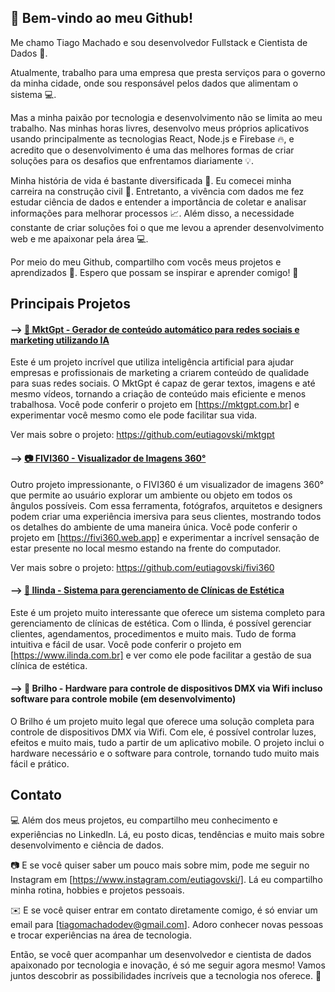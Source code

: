 ## 👋 Bem-vindo ao meu Github!

Me chamo Tiago Machado e sou desenvolvedor Fullstack e Cientista de Dados 🚀.

Atualmente, trabalho para uma empresa que presta serviços para o governo da minha cidade, onde sou responsável pelos dados que alimentam o sistema 💻.

Mas a minha paixão por tecnologia e desenvolvimento não se limita ao meu trabalho.
Nas minhas horas livres, desenvolvo meus próprios aplicativos usando principalmente as tecnologias React, Node.js e Firebase 🔥, e acredito que o desenvolvimento é uma das melhores formas de criar soluções para os desafios que enfrentamos diariamente 💡.

Minha história de vida é bastante diversificada 🌈.
Eu comecei minha carreira na construção civil 🔨. Entretanto, a vivência com dados me fez estudar ciência de dados e entender a importância de coletar e analisar informações para melhorar processos 📈.
Além disso, a necessidade constante de criar soluções foi o que me levou a aprender desenvolvimento web e me apaixonar pela área 💻.

Por meio do meu Github, compartilho com vocês meus projetos e aprendizados 🤝.
Espero que possam se inspirar e aprender comigo! 🌟

## Principais Projetos

#### --> <a href='https://mktgpt.com.br' target='_blank'>🚀 MktGpt - Gerador de conteúdo automático para redes sociais e marketing utilizando IA</a>

Este é um projeto incrível que utiliza inteligência artificial para ajudar empresas e profissionais de marketing a criarem conteúdo de qualidade para suas redes sociais. O MktGpt é capaz de gerar textos, imagens e até mesmo vídeos, tornando a criação de conteúdo mais eficiente e menos trabalhosa. Você pode conferir o projeto em [https://mktgpt.com.br] e experimentar você mesmo como ele pode facilitar sua vida.

Ver mais sobre o projeto: https://github.com/eutiagovski/mktgpt

#### --> <a href='https://fivi360.web.app' target='_blank'>📷 FIVI360 - Visualizador de Imagens 360°</a>

Outro projeto impressionante, o FIVI360 é um visualizador de imagens 360° que permite ao usuário explorar um ambiente ou objeto em todos os ângulos possíveis. Com essa ferramenta, fotógrafos, arquitetos e designers podem criar uma experiência imersiva para seus clientes, mostrando todos os detalhes do ambiente de uma maneira única. Você pode conferir o projeto em [https://fivi360.web.app] e experimentar a incrível sensação de estar presente no local mesmo estando na frente do computador.

Ver mais sobre o projeto: https://github.com/eutiagovski/fivi360

#### --> <a href='https://www.ilinda.com.br' target='_blank'>💆 Ilinda - Sistema para gerenciamento de Clínicas de Estética</a>

Este é um projeto muito interessante que oferece um sistema completo para gerenciamento de clínicas de estética. Com o Ilinda, é possível gerenciar clientes, agendamentos, procedimentos e muito mais. Tudo de forma intuitiva e fácil de usar. Você pode conferir o projeto em [https://www.ilinda.com.br] e ver como ele pode facilitar a gestão de sua clínica de estética.

#### --> 🌟 Brilho - Hardware para controle de dispositivos DMX via Wifi incluso software para controle mobile (em desenvolvimento)

O Brilho é um projeto muito legal que oferece uma solução completa para controle de dispositivos DMX via Wifi. Com ele, é possível controlar luzes, efeitos e muito mais, tudo a partir de um aplicativo mobile. O projeto inclui o hardware necessário e o software para controle, tornando tudo muito mais fácil e prático.

## Contato

💻 Além dos meus projetos, eu compartilho meu conhecimento e experiências no LinkedIn. Lá, eu posto dicas, tendências e muito mais sobre desenvolvimento e ciência de dados.

📷 E se você quiser saber um pouco mais sobre mim, pode me seguir no Instagram em [https://www.instagram.com/eutiagovski/]. Lá eu compartilho minha rotina, hobbies e projetos pessoais.

✉️ E se você quiser entrar em contato diretamente comigo, é só enviar um email para [tiagomachadodev@gmail.com]. Adoro conhecer novas pessoas e trocar experiências na área de tecnologia.

Então, se você quer acompanhar um desenvolvedor e cientista de dados apaixonado por tecnologia e inovação, é só me seguir agora mesmo! Vamos juntos descobrir as possibilidades incríveis que a tecnologia nos oferece. 🚀

